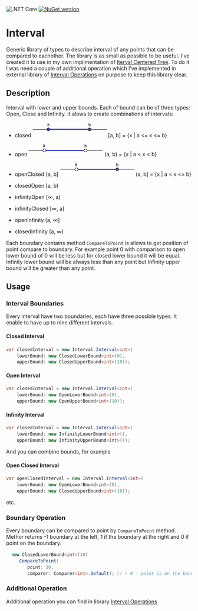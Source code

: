 ![.NET Core](https://github.com/RetailRocket/Interval/workflows/.NET%20Core/badge.svg)
[![NuGet version](https://img.shields.io/nuget/v/Interval.svg?style=flat&logo=nuget)](https://www.nuget.org/packages/Interval/)

# Interval

Generic library of types to describe interval of any points that can be compared to eachother. The library is as small as possible to be useful. I've created it to use in my own implimentation of [Iterval Centered Tree](https://github.com/RetailRocket/CenteredIntervalTree). To do it I was need a couple of additional operation which I've implemented in external library of [Interval Operations](https://github.com/RetailRocket/Interval.Operations) on purpose to keep this library clear.

## Description ###

Interval<TPoint> with lower and upper bounds. Each of bound can be of three types: Open, Close and Infinity. It alows to create combinations of intervals:

* closed 
![](readme/images/closed.png)
[a, b] = {x | a <= x <= b}

* open
![](readme/images/open.png)
(a, b) = {x | a < x < b}

* openClosed (a, b]
![](readme/images/openClosed.png)
(a, b] = {x | a < x <= b}

* closedOpen [a, b)
* infinityOpen [∞, a)
* infinityClosed [∞, a]
* openInfinity (a, ∞]
* closedInfinity [a, ∞)

Each boundary contains method ```CompareToPoint``` is allows to get position of point compare to boundary. For example point 0 with comparison to open lower bound of 0 will be less but for closed lower bound it will be equal. Infinity lower bound will be always less than any point but Infinity upper bound will be greater than any point.

## Usage ###

### Interval Boundaries

Every interval have two boundaries, each have three possible types. It enable to have up to nine different intervals.

#### Closed Interval
```csharp
var closedInterval = new Interval.Interval<int>(
    lowerBound: new ClosedLowerBound<int>(0),
    upperBound: new ClosedUpperBound<int>(10));
```
#### Open Interval
```csharp
var closedInterval = new Interval.Interval<int>(
    lowerBound: new OpenLowerBound<int>(0),
    upperBound: new OpenUpperBound<int>(10));
```

#### Infinity Interval
```csharp
var closedInterval = new Interval.Interval<int>(
    lowerBound: new InfinityLowerBound<int>(),
    upperBound: new InfinityUpperBound<int>());
```

And you can combine bounds, for example

#### Open Closed Interval

```csharp
var openClosedInterval = new Interval.Interval<int>(
    lowerBound: new OpenLowerBound<int>(0),
    upperBound: new ClosedUpperBound<int>(10));
```

etc.


### Boundary Operation

Every boundary can be compared to point by ```CompareToPoint``` method. Methor returns -1 boundary at the left, 1 if the boundary at the right and 0 if point on the boundary.

```csharp
  new ClosedLowerBound<int>(10)
    .CompareToPoint(
        point: 10,
        comparer: Comparer<int>.Default); // > 0 - point is on the boundary
```

### Additional Operation

Additional operation you can find in library [Interval Operations](https://github.com/RetailRocket/Interval.Operations)
